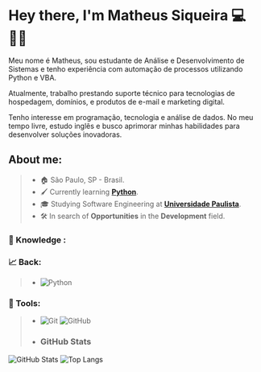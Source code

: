 
# Hey there, I'm Matheus Siqueira 💻🤵🏻

Meu nome é Matheus, sou estudante de Análise e Desenvolvimento de Sistemas e tenho experiência com automação de processos utilizando Python e VBA.  

Atualmente, trabalho prestando suporte técnico para tecnologias de hospedagem, domínios, e produtos de e-mail e marketing digital.  

Tenho interesse em programação, tecnologia e análise de dados. No meu tempo livre, estudo inglês e busco aprimorar minhas habilidades para desenvolver soluções inovadoras.  
## About me:
> * 🏠 São Paulo, SP - Brasil.
> * 🖌️ Currently learning [**Python**](https://github.com/stars/SuehtamSiq/lists/exs-python).
> * 🎓 Studying Software Engineering at [**Universidade Paulista**](hhttps://www.unip.br/).
> * 🛠️ In search of **Opportunities** in the **Development** field.

### 🧠 Knowledge :
### 📈 Back:
> * ![Python](https://img.shields.io/badge/-Python-181717?&logo=Python&logoColor=FFFFFF)

### 🔧 Tools:
> * ![Git](https://img.shields.io/badge/-Git-181717?&logo=git&logoColor=FFFFFF) ![GitHub](https://img.shields.io/badge/-GitHub-181717?&logo=GitHub&logoColor=FFFFFF)
>
> * ### GitHub Stats

![GitHub Stats](https://github-readme-stats.vercel.app/api?username=SEUUSERNAME&theme=transparent&bg_color=000&border_color=30A3DC&show_icons=true&icon_color=30A3DC&title_color=E94D5F&text_color=FFF)
![Top Langs](https://github-readme-stats-git-masterrstaa-rickstaa.vercel.app/api/top-langs/?username=SuehtamSiq&layout=compact&bg_color=000&border_color=30A3DC&title_color=E94D5F&text_color=FFF)

